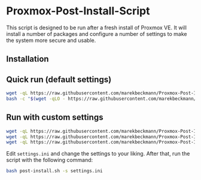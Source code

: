 # Proxmox-Post-Install-Script

This script is designed to be run after a fresh install of Proxmox VE. It will install a number of packages and configure a number of settings to make the system more secure and usable.

## Installation

## Quick run (default settings)

```bash
wget -qL https://raw.githubusercontent.com/marekbeckmann/Proxmox-Post-Install-Script/main/config.ini && \
bash -c "$(wget -qLO - https://raw.githubusercontent.com/marekbeckmann/Proxmox-Post-Install-Script/main/post-install.sh)"
```

## Run with custom settings

```bash
wget -qL https://raw.githubusercontent.com/marekbeckmann/Proxmox-Post-Install-Script/main/config.ini && \
wget -qL https://raw.githubusercontent.com/marekbeckmann/Proxmox-Post-Install-Script/main/settings.ini && \
wget -qL https://raw.githubusercontent.com/marekbeckmann/Proxmox-Post-Install-Script/main/post-install.sh
```

Edit `settings.ini` and change the settings to your liking. After that, run the script with the following command:

```bash
bash post-install.sh -s settings.ini
```

